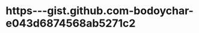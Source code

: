 https---gist.github.com-bodoychar-e043d6874568ab5271c2
======================================================

